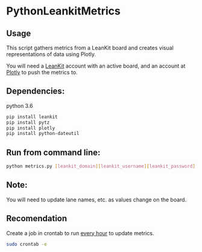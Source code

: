 # PythonLeankitMetrics

## Usage
This script gathers metrics from a LeanKit board and creates visual representations of data using Plotly.  

You will need a [LeanKit](https://leankit.com/) account with an active board, and an account at [Plotly](https://plot.ly/)
to push the metrics to.

## Dependencies:  
python 3.6  
```bash
pip install leankit  
pip install pytz  
pip install plotly   
pip install python-dateutil
```
## Run from command line: 
```bash
python metrics.py [leankit_domain][leankit_username][leankit_password][plotly_username][plotly_api_key]
```

## Note:
You will need to update lane names, etc. as values change on the board.

## Recomendation
Create a job in crontab to run [every hour](https://crontab.guru/every-1-hour) to update metrics.

```bash
sudo crontab -e
```
